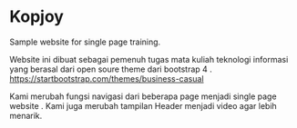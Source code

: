 # Kopjoy
Sample website for single page training.

Website ini dibuat sebagai pemenuh tugas mata kuliah teknologi informasi yang berasal dari open soure theme dari bootstrap 4 . 
https://startbootstrap.com/themes/business-casual

Kami merubah fungsi navigasi dari beberapa page menjadi single page website .
Kami juga merubah tampilan Header menjadi video agar lebih menarik.
